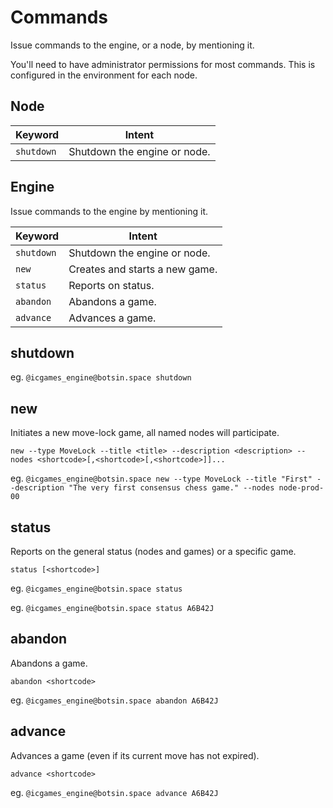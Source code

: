 # Commands

Issue commands to the engine, or a node, by mentioning it.

You'll need to have administrator permissions for most commands. This is configured in the environment for each node.

## Node

| Keyword | Intent |
|-|-|
| `shutdown` | Shutdown the engine or node. |

## Engine

Issue commands to the engine by mentioning it.

| Keyword | Intent |
|-|-|
| `shutdown` | Shutdown the engine or node. |
| `new` | Creates and starts a new game. |
| `status` | Reports on status. |
| `abandon` | Abandons a game. |
| `advance` | Advances a game. |

## shutdown

eg. `@icgames_engine@botsin.space shutdown`

## new

Initiates a new move-lock game, all named nodes will participate.

```text
new --type MoveLock --title <title> --description <description> --nodes <shortcode>[,<shortcode>[,<shortcode>]]...
```

eg. `@icgames_engine@botsin.space new --type MoveLock --title "First" --description "The very first consensus chess game." --nodes node-prod-00`

## status

Reports on the general status (nodes and games) or a specific game.

```text
status [<shortcode>]
```

eg. `@icgames_engine@botsin.space status`

eg. `@icgames_engine@botsin.space status A6B42J`

## abandon

Abandons a game.

```text
abandon <shortcode>
```

eg. `@icgames_engine@botsin.space abandon A6B42J`

## advance

Advances a game (even if its current move has not expired).

```text
advance <shortcode>
```

eg. `@icgames_engine@botsin.space advance A6B42J`
